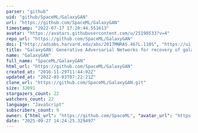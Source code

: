```yaml
---
parser: "github"
uid: "github/SpaceML/GalaxyGAN"
url: "https://github.com/SpaceML/GalaxyGAN"
timestamp: "2022-07-17 17:20:44.551613"
avatar: "https://avatars.githubusercontent.com/u/25198533?v=4"
repo_url: "https://github.com/SpaceML/GalaxyGAN"
doi: ["http://adsabs.harvard.edu/abs/2017MNRAS.467L.110S", "https://ui.adsabs.harvard.edu/abs/2017ascl.soft02006S/abstract"]
title: "GalaxyGAN: Generative Adversarial Networks for recovery of galaxy features"
name: "GalaxyGAN"
full_name: "SpaceML/GalaxyGAN"
html_url: "https://github.com/SpaceML/GalaxyGAN"
created_at: "2016-11-29T11:44:02Z"
updated_at: "2022-03-03T07:22:21Z"
clone_url: "https://github.com/SpaceML/GalaxyGAN.git"
size: 32091
stargazers_count: 22
watchers_count: 22
language: "JavaScript"
subscribers_count: 9
owner: {"html_url": "https://github.com/SpaceML", "avatar_url": "https://avatars.githubusercontent.com/u/25198533?v=4", "login": "SpaceML", "type": "Organization"}
date: "2025-09-27 14:24:25.329497"
---
```

